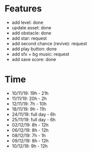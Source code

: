 # Features
- add level: done
- update asset: done
- add obstacle: done
- add star: request
- add second chance (revive): request 
- add play button: done 
- add sfx + bg music: request
- add save score: done 

# Time
- 10/11/19: 19h - 21h
- 11/11/19: 20h - 2h
- 12/11/19: 7h - 10h
- 18/11/19: 9h - 11h
- 24/11/19: full day - 6h
- 25/11/19: full day - 6h
- 02/12/19: 8h - 12h
- 06/12/19: 8h - 12h
- 08/12/19: 7h - 1h
- 09/12/19: 8h - 12h
- 10/12/19: 9h - 12h